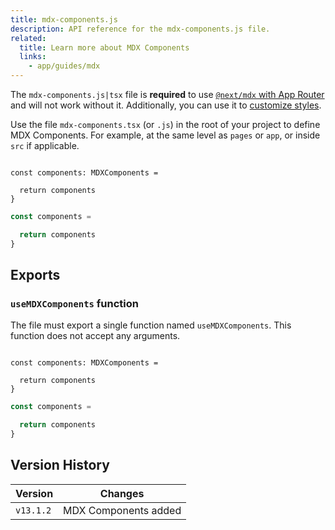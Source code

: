 ```yaml
---
title: mdx-components.js
description: API reference for the mdx-components.js file.
related:
  title: Learn more about MDX Components
  links:
    - app/guides/mdx
---
```


The `mdx-components.js|tsx` file is **required** to use [`@next/mdx` with App Router](/docs/app/guides/mdx) and will not work without it. Additionally, you can use it to [customize styles](/docs/app/guides/mdx#using-custom-styles-and-components).

Use the file `mdx-components.tsx` (or `.js`) in the root of your project to define MDX Components. For example, at the same level as `pages` or `app`, or inside `src` if applicable.

```tsx filename="mdx-components.tsx" switcher

const components: MDXComponents = 

  return components
}
```

```js filename="mdx-components.js" switcher
const components = 

  return components
}
```

## Exports

### `useMDXComponents` function

The file must export a single function named `useMDXComponents`. This function does not accept any arguments.

```tsx filename="mdx-components.tsx" switcher

const components: MDXComponents = 

  return components
}
```

```js filename="mdx-components.js" switcher
const components = 

  return components
}
```

## Version History

| Version   | Changes              |
| --------- | -------------------- |
| `v13.1.2` | MDX Components added |